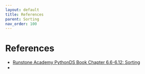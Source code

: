 ```yaml
---
layout: default
title: References
parent: Sorting
nav_order: 100
---
```


# References

- [Runstone Academy PythonDS Book Chapter 6.6-6.12: Sorting](https://runestone.academy/ns/books/published/pythonds/SortSearch/toctree.html)
- 